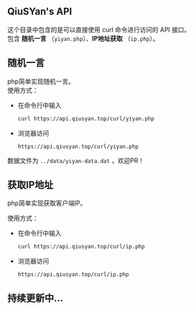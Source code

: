 ## QiuSYan's API 

这个目录中包含的是可以直接使用 curl 命令进行访问的 API 接口。
<br>
包含 **随机一言** （`yiyan.php`）、**IP地址获取** （`ip.php`）。

## 随机一言

php简单实现随机一言。
<br>
使用方式：

- 在命令行中输入

    ```bash
    curl https://api.qiusyan.top/curl/yiyan.php 
    ```

- 浏览器访问

    ```
    https://api.qiusyan.top/curl/yiyan.php
    ```

数据文件为 `../data/yiyan-data.dat` ，欢迎PR！

## 获取IP地址

php简单实现获取客户端IP。

使用方式：

- 在命令行中输入

    ```bash
    curl https://api.qiusyan.top/curl/ip.php
    ```

- 浏览器访问

    ```
    https://api.qiusyan.top/curl/ip.php
    ```

## 持续更新中...
